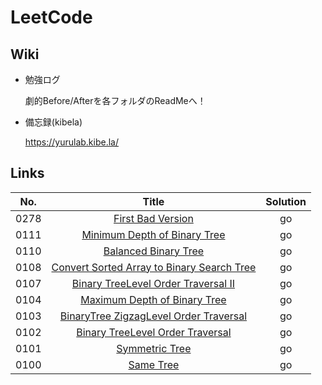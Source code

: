 # LeetCode

## Wiki

* 勉強ログ
    
    劇的Before/Afterを各フォルダのReadMeへ！

* 備忘録(kibela)
    
    https://yurulab.kibe.la/
    


## Links

|No.|Title|Solution|
|:--:|:--:|:--:|
|0278|[First Bad Version](algorithms/0278.FirstBadVersion)|go|
|0111|[Minimum Depth of Binary Tree](algorithms/0111.MinimumDepthOfBinaryTree)|go|
|0110|[Balanced Binary Tree](algorithms/0110.BalancedBinaryTree)|go|
|0108|[Convert Sorted Array to Binary Search Tree](algorithms/0108.ConvertSortedArrayToBinarySearchTree)|go|
|0107|[Binary TreeLevel Order Traversal II](algorithms/0107.BinaryTreeLevelOrderTraversal2)|go|
|0104|[Maximum Depth of Binary Tree](algorithms/0104.MaximumDepthOfBinaryTree)|go|
|0103|[BinaryTree ZigzagLevel Order Traversal](algorithms/0103.BinaryTreeZigzagLevelOrderTraversal)|go|
|0102|[Binary TreeLevel Order Traversal](algorithms/0102.BinaryTreeLevelOrderTraversal)|go|
|0101|[Symmetric Tree](algorithms/0101.SymmetricTree)|go|
|0100|[Same Tree](algorithms/0100.SameTree)|go|
